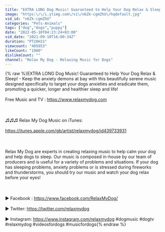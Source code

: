 ```yaml
---
title: "EXTRA LONG Dog Music! Guaranteed to Help Your Dog Relax & Sleep!"
image: "https:\/\/i.ytimg.com\/vi\/n6Zk-cgmZhU\/hqdefault.jpg"
vid_id: "n6Zk-cgmZhU"
categories: "Pets-Animals"
tags: ["dog","dogs","puppy"]
date: "2022-05-10T04:23:24+03:00"
vid_date: "2021-09-10T16:00:34Z"
duration: "PT20H1S"
viewcount: "405053"
likeCount: "1980"
dislikeCount: ""
channel: "Relax My Dog - Relaxing Music for Dogs"
---
```

{% raw %}EXTRA LONG Dog Music! Guaranteed to Help Your Dog Relax &amp; Sleep! - Keep the anxiety demons at bay with this beautifully serene music designed specifically to target your dogs anxieties and eradicate them, promoting a quicker, longer and healthier sleep and life!<br /><br />Free Music and TV : <a rel="nofollow" target="blank" href="https://www.relaxmydog.com">https://www.relaxmydog.com</a><br /><br /><br /><br />♫♫♫ Relax My Dog Music on iTunes: <br /><br /><a rel="nofollow" target="blank" href="https://itunes.apple.com/gb/artist/relaxmydog/id439733931">https://itunes.apple.com/gb/artist/relaxmydog/id439733931</a><br /><br /><br /><br />Relax My Dog are experts in creating relaxing music to help calm your dog and help dogs to sleep. Our music is composed in-house by our team of producers and is useful for a variety of problems and situations. If your dog has sleeping problems, anxiety problems or is stressed during fireworks and thunderstorms, you should try our music and watch your dog relax before your eyes! <br /><br /><br /><br />► Facebook : <a rel="nofollow" target="blank" href="https://www.facebook.com/RelaxMyDog/">https://www.facebook.com/RelaxMyDog/</a><br /><br />► Twitter: <a rel="nofollow" target="blank" href="https://twitter.com/relaxmydog">https://twitter.com/relaxmydog</a><br /><br />► Instagram: <a rel="nofollow" target="blank" href="https://www.instagram.com/relaxmydog">https://www.instagram.com/relaxmydog</a> #dogmusic #dogtv #relaxmydog #videosfordogs #musicfordogs{% endraw %}
